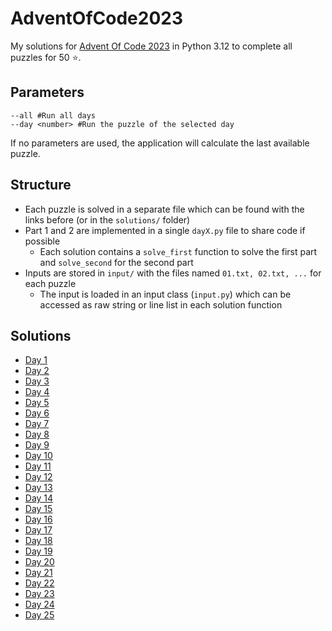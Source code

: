 # AdventOfCode2023
My solutions for [Advent Of Code 2023](https://adventofcode.com/2023) in Python 3.12 to complete all puzzles for 50 ⭐.

## Parameters
```
--all #Run all days
--day <number> #Run the puzzle of the selected day
```
If no parameters are used, the application will calculate the last available puzzle.

## Structure
- Each puzzle is solved in a separate file which can be found with the links before (or in the `solutions/` folder)
- Part 1 and 2 are implemented in a single `dayX.py` file to share code if possible
    - Each solution contains a `solve_first` function to solve the first part and `solve_second` for the second part
- Inputs are stored in `input/` with the files named `01.txt, 02.txt, ...` for each puzzle
    - The input is loaded in an input class (`input.py`) which can be accessed as raw string or line list in each solution function

## Solutions
- [Day 1](src/solutions/day01.py)
- [Day 2](src/solutions/day02.py)
- [Day 3](src/solutions/day03.py)
- [Day 4](src/solutions/day04.py)
- [Day 5](src/solutions/day05.py)
- [Day 6](src/solutions/day06.py)
- [Day 7](src/solutions/day07.py)
- [Day 8](src/solutions/day08.py)
- [Day 9](src/solutions/day09.py)
- [Day 10](src/solutions/day10.py)
- [Day 11](src/solutions/day11.py)
- [Day 12](src/solutions/day12.py)
- [Day 13](src/solutions/day13.py)
- [Day 14](src/solutions/day14.py)
- [Day 15](src/solutions/day15.py)
- [Day 16](src/solutions/day16.py)
- [Day 17](src/solutions/day17.py)
- [Day 18](src/solutions/day18.py)
- [Day 19](src/solutions/day19.py)
- [Day 20](src/solutions/day20.py)
- [Day 21](src/solutions/day21.py)
- [Day 22](src/solutions/day22.py)
- [Day 23](src/solutions/day23.py)
- [Day 24](src/solutions/day24.py)
- [Day 25](src/solutions/day25.py)
